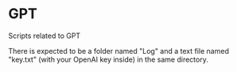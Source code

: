 # GPT
Scripts related to GPT

There is expected to be a folder named "Log" and a text file named "key.txt" (with your OpenAI key inside) in the same directory.
